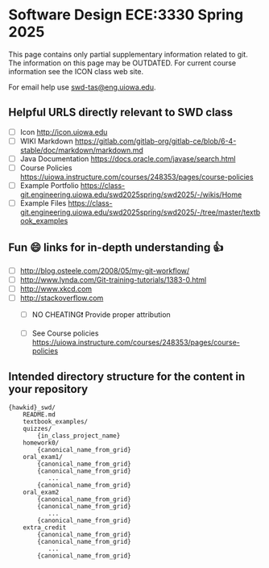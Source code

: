 Software Design ECE:3330 Spring 2025
=======================

This page contains only partial supplementary information related to git.
The information on this page may be OUTDATED.
For current course information see the ICON class web site.

For email help use <swd-tas@eng.uiowa.edu>.

Helpful URLS directly relevant to SWD class
--------
- [ ] Icon               http://icon.uiowa.edu
- [ ] WIKI Markdown      https://gitlab.com/gitlab-org/gitlab-ce/blob/6-4-stable/doc/markdown/markdown.md
- [ ] Java Documentation https://docs.oracle.com/javase/search.html
- [ ] Course Policies    https://uiowa.instructure.com/courses/248353/pages/course-policies 
- [ ] Example Portfolio  https://class-git.engineering.uiowa.edu/swd2025spring/swd2025/-/wikis/Home
- [ ] Example Files      https://class-git.engineering.uiowa.edu/swd2025spring/swd2025/-/tree/master/textbook_examples

Fun :smile: links for in-depth understanding :thumbsup:
--------
- [ ] http://blog.osteele.com/2008/05/my-git-workflow/
- [ ] http://www.lynda.com/Git-training-tutorials/1383-0.html
- [ ] http://www.xkcd.com
- [ ] http://stackoverflow.com
    - [ ] NO CHEATING:exclamation: Provide proper attribution
    - [ ] See Course policies https://uiowa.instructure.com/courses/248353/pages/course-policies


Intended directory structure for the content in your repository
---------
```
{hawkid}_swd/
    README.md
    textbook_examples/
    quizzes/
        {in_class_project_name}    
    homework0/
        {canonical_name_from_grid}
    oral_exam1/
        {canonical_name_from_grid}
        {canonical_name_from_grid}
           ...
        {canonical_name_from_grid}
    oral_exam2
        {canonical_name_from_grid}
        {canonical_name_from_grid}
           ...
        {canonical_name_from_grid}
    extra_credit
        {canonical_name_from_grid}
        {canonical_name_from_grid}
           ...
        {canonical_name_from_grid}
```
